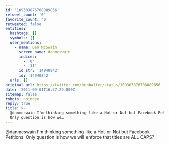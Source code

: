 ```yaml
---
id: '109303876708089856'
retweet_count: '0'
favorite_count: '0'
retweeted: false
entities:
  hashtags: []
  symbols: []
  user_mentions:
    - name: Dan McSwain
      screen_name: danmcswain
      indices:
        - '0'
        - '11'
      id_str: '14940842'
      id: '14940842'
  urls: []
original_url: https://twitter.com/benbalter/status/109303876708089856
date: '2011-09-01T16:37:29.000Z'
sitemap: false
robots: noindex
reply: true
title: >-
  @danmcswain I'm thinking something like a Hot-or-Not but Facebook Petitions.
  Only question is how we…
---
```


@danmcswain I'm thinking something like a Hot-or-Not but Facebook Petitions. Only question is how we will enforce that titles are ALL CAPS?